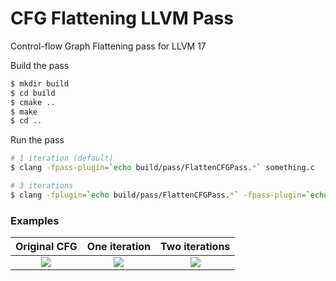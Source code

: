 # CFG Flattening LLVM Pass
Control-flow Graph Flattening pass for LLVM 17

Build the pass
```sh
$ mkdir build
$ cd build
$ cmake ..
$ make
$ cd ..
```

Run the pass
```sh
# 1 iteration (default)
$ clang -fpass-plugin=`echo build/pass/FlattenCFGPass.*` something.c

# 3 iterations
$ clang -fplugin=`echo build/pass/FlattenCFGPass.*` -fpass-plugin=`echo build/pass/FlattenCFGPass.*` something.c -mllvm -iterations=3
```

### Examples

Original CFG               |  One iteration            | Two iterations  
:-------------------------:|:-------------------------:|:-------------------------:
![](https://github.com/Brythzz/llvm-pass-cfg/assets/62302815/381a7b40-5d79-4b0f-8bf8-ba8bb7aab0bd) | ![](https://github.com/Brythzz/llvm-pass-cfg/assets/62302815/29bef239-bc48-46f0-8715-df13fbb6c41e) | ![](https://github.com/Brythzz/llvm-pass-cfg/assets/62302815/03febd34-98f5-4fc1-93ef-1b20c609d010)
